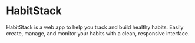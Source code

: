 # HabitStack
HabitStack is a web app to help you track and build healthy habits. Easily create, manage, and monitor your habits with a clean, responsive interface.
